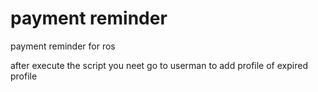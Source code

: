 # payment reminder
payment reminder for ros

after execute the script you neet go to userman to add profile of expired profile


